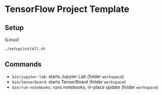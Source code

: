 # TensorFlow Project Template

## Setup

(Linux)

```sh
./setup/install.sh
```

## Commands

* `bin/jupyter-lab`: starts Jupyter Lab (folder `workspace`)
* `bin/tensorboard`: starts TensorBoard (folder `workspace`)
* `bin/run-notebooks`: runs notebooks, in-place update (folder `workspace`)
